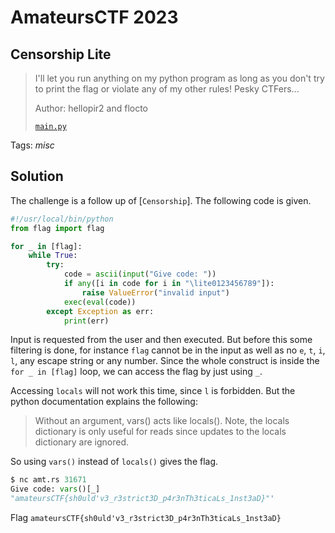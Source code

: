 # AmateursCTF 2023

## Censorship Lite

> I'll let you run anything on my python program as long as you don't try to print the flag or violate any of my other rules! Pesky CTFers...
>
>  Author: hellopir2 and flocto
>
> [`main.py`](main.py)

Tags: _misc_

## Solution
The challenge is a follow up of [`Censorship`]. The following code is given.

```python
#!/usr/local/bin/python
from flag import flag

for _ in [flag]:
    while True:
        try:
            code = ascii(input("Give code: "))
            if any([i in code for i in "\lite0123456789"]):
                raise ValueError("invalid input")
            exec(eval(code))
        except Exception as err:
            print(err)
```

Input is requested from the user and then executed. But before this some filtering is done, for instance `flag` cannot be in the input as well as no `e`, `t`, `i`, `l`, any escape string or any number. Since the whole construct is inside the `for _ in [flag]` loop, we can access the flag by just using `_`. 

Accessing `locals` will not work this time, since `l` is forbidden. But the python documentation explains the following:

> Without an argument, vars() acts like locals(). Note, the locals dictionary is only useful for reads since updates to the locals dictionary are ignored.

So using `vars()` instead of `locals()` gives the flag.

```python
$ nc amt.rs 31671
Give code: vars()[_]
"amateursCTF{sh0uld'v3_r3strict3D_p4r3nTh3ticaLs_1nst3aD}"'
```

Flag `amateursCTF{sh0uld'v3_r3strict3D_p4r3nTh3ticaLs_1nst3aD}`